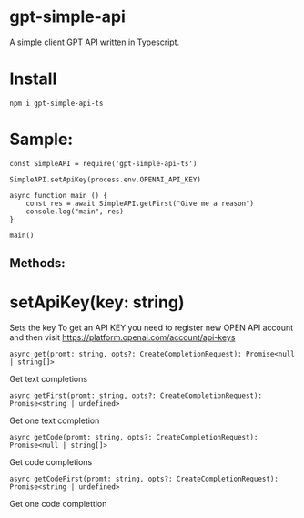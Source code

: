 # gpt-simple-api
A simple client GPT API written in Typescript.

# Install
```
npm i gpt-simple-api-ts
```

# Sample:

```
const SimpleAPI = require('gpt-simple-api-ts')

SimpleAPI.setApiKey(process.env.OPENAI_API_KEY)

async function main () {
    const res = await SimpleAPI.getFirst("Give me a reason")
    console.log("main", res)
}

main()
```

## Methods:

# setApiKey(key: string)

Sets the key
To get an API KEY you need to register new OPEN API account and then visit https://platform.openai.com/account/api-keys


``` async get(promt: string, opts?: CreateCompletionRequest): Promise<null | string[]> ```

Get text completions


``` async getFirst(promt: string, opts?: CreateCompletionRequest): Promise<string | undefined> ```

Get one text completion


``` async getCode(promt: string, opts?: CreateCompletionRequest): Promise<null | string[]> ```

Get code completions


``` async getCodeFirst(promt: string, opts?: CreateCompletionRequest): Promise<string | undefined> ```

Get one code complettion
